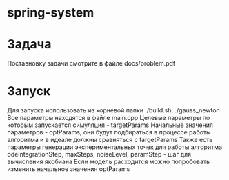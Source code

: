 # spring-system

# Задача
Поставновку задачи смотрите в файле docs/problem.pdf

# Запуск 
Для запуска использовать из корневой папки ./build.sh; ./gauss_newton
Все параметры находятся в файле main.cpp
Целевые параметры по которым запускается симуляция - targetParams 
Начальные значения параметров - optParams, они будут подбираться в процессе 
работы алгоритма и в идеале должны сравняться с targetParams
Также есть параметры генерации экспериментальных точек для работы алгоритма
odeIntegrationStep, maxSteps, noiseLevel, 
paramStep - шаг для вычисления якобиана
Если модель расходится можно попробовать изменить начальное значения optParams
